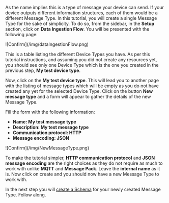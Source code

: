 As the name implies this is a type of message your device can send. If your device outputs different information structures, each of them would be a different Message Type. In this tutorial, you will create a single Message Type for the sake of simplicity. To do so, from the sidebar, in the **Setup** section, click on **Data Ingestion Flow**. You will be presented with the following page:

<div class="data-Ingestion-Flow">
    ![Confirm](/img/dataIngestionFlow.png)
</div>

This is a table listing the different Device Types you have. As per this tutorial instructions, and assuming you did not create any resources yet, you should see only one Device Type which is the one you created in the previous step, **My test device type**.

Now, click on the **My test device type**. This will lead you to another page with the listing of message types which will be empty as you do not have created any yet for the selected Device Type. Click on the button **New message type** and a form will appear to gather the details of the new Message Type.


Fill the form with the following information:

- **Name: My test message type**
- **Description: My test message type**
- **Communication protocol: HTTP**
- **Message encoding: JSON**

<div class="new-message-type">
    ![Confirm](/img/NewMessageType.png)
</div>


To make the tutorial simpler, **HTTP communication protocol** and **JSON message encoding** are the right choices as they do not require as much to work with unlike **MQTT** and **Message Pack**. Leave the **internal name** as it is. Now click on create and you should now have a new Message Type to work with.

In the next step you will <a href="http://localhost:3000/docs/Tutorials/Step%203%20-%20Creating%20a%20Schema/" target="_self">create a Schema</a> for your newly created Message Type. Follow along.